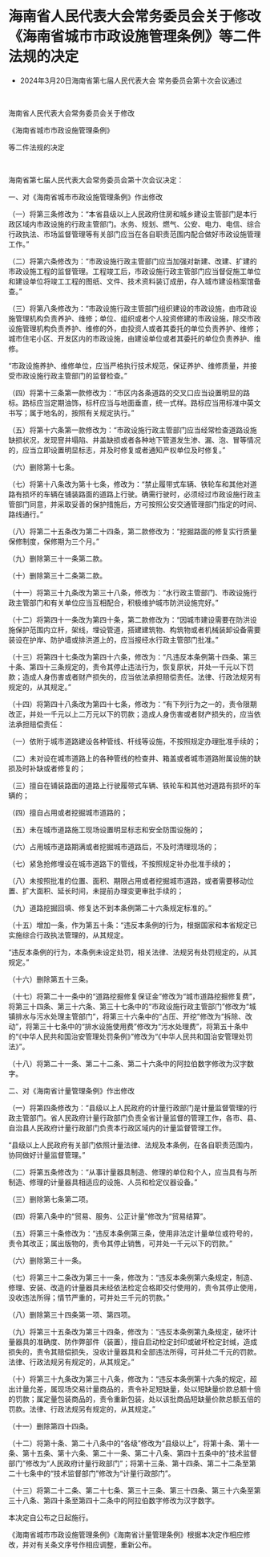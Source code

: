 # 海南省人民代表大会常务委员会关于修改《海南省城市市政设施管理条例》等二件法规的决定

- 2024年3月20日海南省第七届人民代表大会
  常务委员会第十次会议通过

<!-- INFO END -->

​

海南省人民代表大会常务委员会关于修改

《海南省城市市政设施管理条例》

等二件法规的决定

​

海南省第七届人民代表大会常务委员会第十次会议决定：

一、对《海南省城市市政设施管理条例》作出修改

（一）将第三条修改为：“本省县级以上人民政府住房和城乡建设主管部门是本行政区域内市政设施的行政主管部门。水务、规划、燃气、公安、电力、电信、综合行政执法、市场监督管理等有关部门应当在各自职责范围内配合做好市政设施管理工作。”

（二）将第六条修改为：“市政设施行政主管部门应当加强对新建、改建、扩建的市政设施工程的监督管理。工程竣工后，市政设施行政主管部门应当督促施工单位和建设单位将竣工工程的图纸、文件、技术资料装订成册，存入城市建设档案馆备查。”

（三）将第八条修改为：“市政设施行政主管部门组织建设的市政设施，由市政设施管理机构负责养护、维修；单位、组织或者个人投资修建的市政设施，除交市政设施管理机构负责养护、维修的外，由投资人或者其委托的单位负责养护、维修；城市住宅小区、开发区内的市政设施，由建设单位或者其委托的单位负责养护、维修。

“市政设施养护、维修单位，应当严格执行技术规范，保证养护、维修质量，并接受市政设施行政主管部门的监督检查。”

（四）将第十三条第一款修改为：“市区内各条道路的交叉口应当设置明显的路标。路标应当定期油饰，标杆应当与地面垂直，统一式样。路标应当用标准中英文书写；属于地名的，按照有关规定执行。”

（五）将第十六条第一款修改为：“市政设施行政主管部门应当经常检查道路设施缺损状况，发现窨井塌陷、井盖缺损或者各种地下管道发生渗、漏、泡、冒等情况的，应当立即设置明显标志，并及时修复或者通知产权单位及时修复。”

（六）删除第十七条。

（七）将第十八条改为第十七条，修改为：“禁止履带式车辆、铁轮车和其他对道路有损坏的车辆在铺装路面的道路上行驶。确需行驶时，必须经过市政设施行政主管部门同意，并采取妥善的保护措施后，方可按照公安交通管理部门指定的时间、路线通行。”

（八）将第二十五条改为第二十四条，第二款修改为：“挖掘路面的修复实行质量保修制度，保修期为三个月。”

（九）删除第三十一条第二款。

（十）删除第三十二条第二款。

（十一）将第三十九条改为第三十八条，修改为：“水行政主管部门、市政设施行政主管部门和有关单位应当互相配合，积极维护城市防洪设施完好。”

（十二）将第四十一条改为第四十条，第二款修改为：“因城市建设需要在防洪设施保护范围内立杆，架线，埋设管道，搭建建筑物、构筑物或者机械装卸设备需要装设在护岸、防护墙或排洪道上的，应当报经水行政主管部门批准。”

（十三）将第四十七条改为第四十六条，修改为：“凡违反本条例第十四条、第三十条、第四十三条规定的，责令其停止违法行为，恢复原状，并处一千元以下罚款；造成人身伤害或者财产损失的，应当依法承担赔偿责任。法律、行政法规另有规定的，从其规定。”

（十四）将第四十八条改为第四十七条，修改为：“有下列行为之一的，责令限期改正，并处一千元以上二万元以下的罚款；造成人身伤害或者财产损失的，应当依法承担赔偿责任：

（一）依附于城市道路建设各种管线、杆线等设施，不按照规定办理批准手续的；

（二）未对设在城市道路上的各种管线的检查井、箱盖或者城市道路附属设施的缺损及时补缺或者修复的；

（三）擅自在铺装路面的道路上行驶履带式车辆、铁轮车和其他对道路有损坏的车辆的；

（四）擅自占用或者挖掘城市道路的；

（五）未在城市道路施工现场设置明显标志和安全防围设施的；

（六）占用城市道路期满或者挖掘城市道路后，不及时清理现场的；

（七）紧急抢修埋设在城市道路下的管线，不按照规定补办批准手续的；

（八）未按照批准的位置、面积、期限占用或者挖掘城市道路，或者需要移动位置、扩大面积、延长时间，未提前办理变更审批手续的；

（九）道路挖掘回填、修复达不到本条例第二十六条规定标准的。”

（十五）增加一条，作为第五十条：“违反本条例的行为，根据国家和本省规定已实施综合行政执法管理的，从其规定。

“违反本条例的行为，本条例未设定处罚，相关法律、法规另有处罚规定的，从其规定。”

（十六）删除第五十三条。

（十七）将第二十一条中的“道路挖掘修复保证金”修改为“城市道路挖掘修复费”，将第三十四条、第三十六条、第三十七条中的“市政设施行政主管部门”修改为“城镇排水与污水处理主管部门”，将第三十六条中的“占压、开挖”修改为“拆除、改动”，将第三十七条中的“排水设施使用费”修改为“污水处理费”，将第五十条中的“《中华人民共和国治安管理处罚条例》”修改为“《中华人民共和国治安管理处罚法》”。

（十八）将第二十一条、第二十二条、第二十六条中的阿拉伯数字修改为汉字数字。

二、对《海南省计量管理条例》作出修改

（一）将第四条修改为：“县级以上人民政府的计量行政部门是计量监督管理的行政主管部门。省人民政府计量行政部门负责全省计量监督的管理工作，各市、县、自治县人民政府计量行政部门负责本行政区域内的计量监督管理工作。

“县级以上人民政府有关部门依照计量法律、法规及本条例，在各自职责范围内，协同做好计量监督管理。”

（二）将第五条修改为：“从事计量器具制造、修理的单位和个人，应当具有与所制造、修理的计量器具相适应的设施、人员和检定仪器设备。”

（三）删除第七条第二项。

（四）将第八条中的“贸易、服务、公正计量”修改为“贸易结算”。

（五）将第三十条修改为：“违反本条例第三条，使用非法定计量单位或符号的，责令其改正；属出版物的，责令其停止销售，可并处一千元以下的罚款。”

（六）删除第三十一条。

（七）将第三十二条改为第三十一条，修改为：“违反本条例第六条规定，制造、修理、安装、改造的计量器具未经依法检定合格即交付使用的，责令其停止使用，没收违法所得；情节严重的，可并处三千元的罚款。”

（八）删除第三十四条第一项、第四项。

（九）将第三十五条改为第三十四条，修改为：“违反本条例第九条规定，破坏计量器具的准确度、防作弊部件（装置），擅自启动检定封印或破坏检定封缄，造成损失的，责令其赔偿损失，没收计量器具和全部违法所得，可并处二千元的罚款。法律、行政法规另有规定的，从其规定。”

（十）将第三十九条改为第三十八条，修改为：“违反本条例第十六条的规定，超出计量允差，属现场交易计量商品的，责令补足短缺量，处以短缺量价款总额十倍的罚款；属定量包装商品的，责令重新包装，处以该批商品短缺量价款总额五倍的罚款。法律、行政法规另有规定的，从其规定。”

（十一）删除第四十四条。

（十二）将第十条、第二十八条中的“各级”修改为“县级以上”，将第十条、第十一条、第十五条、第十六条、第二十一条、第二十八条、第四十五条中的“技术监督部门”修改为“人民政府计量行政部门”；将第十三条、第十四条、第二十二条至第二十七条中的“技术监督部门”修改为“计量行政部门”。

（十三）将第二十二条、第二十七条、第三十三条、第三十四条、第三十六条至第三十八条、第四十条至第四十二条中的阿拉伯数字修改为汉字数字。

本决定自公布之日起施行。

《海南省城市市政设施管理条例》《海南省计量管理条例》根据本决定作相应修改，并对有关条文序号作相应调整，重新公布。
